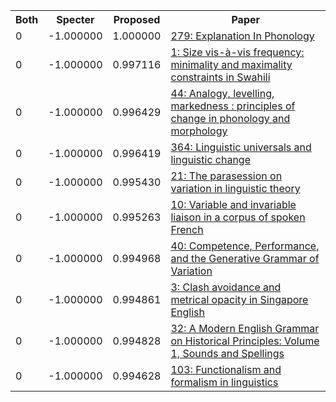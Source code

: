 <html><table><tr>
<th>Both</th>
<th>Specter</th>
<th>Proposed</th>
<th>Paper</th>
</tr>
<tr>
<td>0</td>
<td>-1.000000</td>
<td>1.000000</td>
<td><a href="https://www.semanticscholar.org/paper/3511a4ecdbf06ed7cc8a7a77d5435c40b018c62e">279: Explanation In Phonology</a></td>
</tr>
<tr>
<td>0</td>
<td>-1.000000</td>
<td>0.997116</td>
<td><a href="https://www.semanticscholar.org/paper/b859215bbd2d43653447346c925cef754e70d38e">1: Size vis-à-vis frequency: minimality and maximality constraints in Swahili</a></td>
</tr>
<tr>
<td>0</td>
<td>-1.000000</td>
<td>0.996429</td>
<td><a href="https://www.semanticscholar.org/paper/c0945afe3b3ef7f6dcedf4eff9726bf946b40765">44: Analogy, levelling, markedness : principles of change in phonology and morphology</a></td>
</tr>
<tr>
<td>0</td>
<td>-1.000000</td>
<td>0.996419</td>
<td><a href="https://www.semanticscholar.org/paper/b3bf4f07348c2fc4dc0ccb915343664f063b381b">364: Linguistic universals and linguistic change</a></td>
</tr>
<tr>
<td>0</td>
<td>-1.000000</td>
<td>0.995430</td>
<td><a href="https://www.semanticscholar.org/paper/1261e6bae4459fe65a9104bb7dc03341eb0e3ba7">21: The parasession on variation in linguistic theory</a></td>
</tr>
<tr>
<td>0</td>
<td>-1.000000</td>
<td>0.995263</td>
<td><a href="https://www.semanticscholar.org/paper/5522587e1eaaaefa99d81eec67a14536ab8bf7b1">10: Variable and invariable liaison in a corpus of spoken French</a></td>
</tr>
<tr>
<td>0</td>
<td>-1.000000</td>
<td>0.994968</td>
<td><a href="https://www.semanticscholar.org/paper/ec134c0d97d19ab5c2d780536da211489b898f02">40: Competence, Performance, and the Generative Grammar of Variation</a></td>
</tr>
<tr>
<td>0</td>
<td>-1.000000</td>
<td>0.994861</td>
<td><a href="https://www.semanticscholar.org/paper/1d67c95dc896c94cb159b96ee4d92f50483be239">3: Clash avoidance and metrical opacity in Singapore English</a></td>
</tr>
<tr>
<td>0</td>
<td>-1.000000</td>
<td>0.994828</td>
<td><a href="https://www.semanticscholar.org/paper/0d01a7e8569308c6b1fec9ce6e94dcf808141403">32: A Modern English Grammar on Historical Principles: Volume 1, Sounds and Spellings</a></td>
</tr>
<tr>
<td>0</td>
<td>-1.000000</td>
<td>0.994628</td>
<td><a href="https://www.semanticscholar.org/paper/6b09641e530b74390bd396552f09e9f5116ca65d">103: Functionalism and formalism in linguistics</a></td>
</tr>
</table></html>
